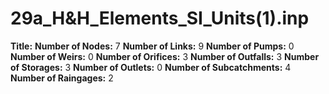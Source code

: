 # 29a_H&H_Elements_SI_Units(1).inp
**Title:** 
**Number of Nodes:** 7
**Number of Links:** 9
**Number of Pumps:** 0
**Number of Weirs:** 0
**Number of Orifices:** 3
**Number of Outfalls:** 3
**Number of Storages:** 3
**Number of Outlets:** 0
**Number of Subcatchments:** 4
**Number of Raingages:** 2
